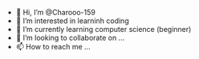 - 👋 Hi, I’m @Charooo-159
- 👀 I’m interested in learninh coding 
- 🌱 I’m currently learning computer science (beginner)
- 💞️ I’m looking to collaborate on ...
- 📫 How to reach me ...

<!---
Charooo-159/Charooo-159 is a ✨ special ✨ repository because its `README.md` (this file) appears on your GitHub profile.
You can click the Preview link to take a look at your changes.
--->
